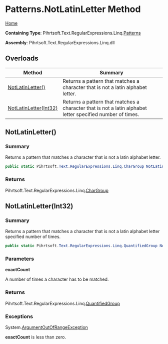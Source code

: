 # Patterns\.NotLatinLetter Method

[Home](../../../../../../README.md)

**Containing Type**: Pihrtsoft\.Text\.RegularExpressions\.Linq\.[Patterns](../README.md)

**Assembly**: Pihrtsoft\.Text\.RegularExpressions\.Linq\.dll

## Overloads

| Method | Summary |
| ------ | ------- |
| [NotLatinLetter()](#Pihrtsoft_Text_RegularExpressions_Linq_Patterns_NotLatinLetter) | Returns a pattern that matches a character that is not a latin alphabet letter\. |
| [NotLatinLetter(Int32)](#Pihrtsoft_Text_RegularExpressions_Linq_Patterns_NotLatinLetter_System_Int32_) | Returns a pattern that matches a character that is not a latin alphabet letter specified number of times\. |

## NotLatinLetter\(\) <a name="Pihrtsoft_Text_RegularExpressions_Linq_Patterns_NotLatinLetter"></a>

### Summary

Returns a pattern that matches a character that is not a latin alphabet letter\.

```csharp
public static Pihrtsoft.Text.RegularExpressions.Linq.CharGroup NotLatinLetter()
```

### Returns

Pihrtsoft\.Text\.RegularExpressions\.Linq\.[CharGroup](../../CharGroup/README.md)

## NotLatinLetter\(Int32\) <a name="Pihrtsoft_Text_RegularExpressions_Linq_Patterns_NotLatinLetter_System_Int32_"></a>

### Summary

Returns a pattern that matches a character that is not a latin alphabet letter specified number of times\.

```csharp
public static Pihrtsoft.Text.RegularExpressions.Linq.QuantifiedGroup NotLatinLetter(int exactCount)
```

### Parameters

**exactCount**

A number of times a character has to be matched\.

### Returns

Pihrtsoft\.Text\.RegularExpressions\.Linq\.[QuantifiedGroup](../../QuantifiedGroup/README.md)

### Exceptions

System\.[ArgumentOutOfRangeException](https://docs.microsoft.com/en-us/dotnet/api/system.argumentoutofrangeexception)

**exactCount** is less than zero\.

